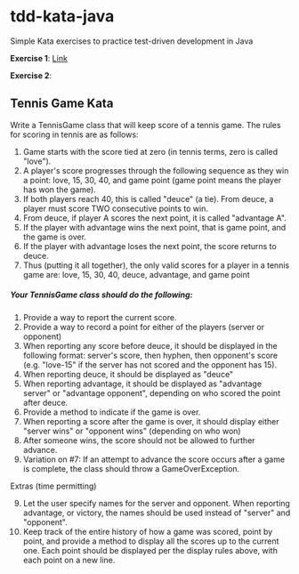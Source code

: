 # tdd-kata-java
Simple Kata exercises to practice test-driven development in Java

**Exercise 1**: [Link](https://osherove.com/tdd-kata-1)

**Exercise 2**: 

Tennis Game Kata
-----------------

Write a TennisGame class that will keep score of a tennis game. The rules for scoring in tennis are as follows:

1. Game starts with the score tied at zero (in tennis terms, zero is called "love").
2. A player's score progresses through the following sequence as they win a point: love, 15, 30, 40, and game point (game point means the player has won the game).
3. If both players reach 40, this is called "deuce" (a tie). From deuce, a player must score TWO consecutive points to win.
4. From deuce, if player A scores the next point, it is called "advantage A".
5. If the player with advantage wins the next point, that is game point, and the game is over.
6. If the player with advantage loses the next point, the score returns to deuce.
7. Thus (putting it all together), the only valid scores for a player in a tennis game are: love, 15, 30, 40, deuce, advantage, and game point

##### Your TennisGame class should do the following:

1. Provide a way to report the current score.
2. Provide a way to record a point for either of the players (server or opponent)
3. When reporting any score before deuce, it should be displayed in the following format: server's score, then hyphen, then opponent's score (e.g. "love-15" if the server has not scored and the opponent has 15).
4. When reporting deuce, it should be displayed as "deuce"
5. When reporting advantage, it should be displayed as "advantage server" or "advantage opponent", depending on who scored the point after deuce.
6. Provide a method to indicate if the game is over.
7. When reporting a score after the game is over, it should display either "server wins" or "opponent wins" (depending on who won)
7. After someone wins, the score should not be allowed to further advance. 
8. Variation on #7: If an attempt to advance the score occurs after a game is complete, the class should throw a GameOverException.

Extras (time permitting)

9. Let the user specify names for the server and opponent. When reporting advantage, or victory, the names should be used instead of "server" and "opponent".
10. Keep track of the entire history of how a game was scored, point by point, and provide a method to display all the scores up to the current one. Each point should be displayed per the display rules above, with each point on a new line.


